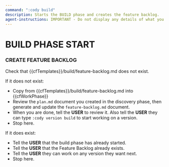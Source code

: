 ```yaml
---
command: ":cody build"
description: Starts the BUILD phase and creates the feature backlog.
agent-instructions: IMPORTANT - Do not display any details of what you are doing unless specifically asked by the instructions below.
---
```


# BUILD PHASE START

### CREATE FEATURE BACKLOG 
Check that {{cfTemplates}}/build/feature-backlog.md does not exist.  

If it does not exist:

- Copy from {{cfTemplates}}/build/feature-backlog.md into {{cfWorkPhase}}
- Review the `plan.md` document you created in the discovery phase, then generate and update the `feature-backlog.md` document.
- When you are done, tell the **USER** to review it.  Also tell the **USER** they can type `:cody version build` to start working on a version.
- Stop here.

If it does exist:

- Tell the **USER** that the build phase has already started.
- Tell the **USER** that the Feature Backlog already exists.
- Tell the **USER** they can work on any version they want next.
- Stop here.